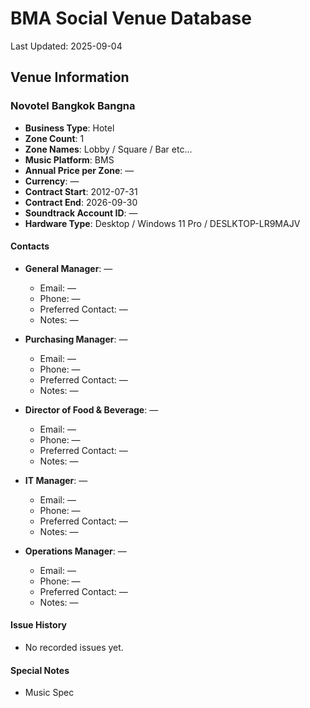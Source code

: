 # BMA Social Venue Database

Last Updated: 2025-09-04

## Venue Information

### Novotel Bangkok Bangna
- **Business Type**: Hotel
- **Zone Count**: 1
- **Zone Names**: Lobby / Square / Bar etc...
- **Music Platform**: BMS
- **Annual Price per Zone**: —
- **Currency**: —
- **Contract Start**: 2012-07-31
- **Contract End**: 2026-09-30
- **Soundtrack Account ID**: —
- **Hardware Type**: Desktop / Windows 11 Pro / DESLKTOP-LR9MAJV

#### Contacts
- **General Manager**: —
  - Email: —
  - Phone: —
  - Preferred Contact: —
  - Notes: —

- **Purchasing Manager**: —
  - Email: —
  - Phone: —
  - Preferred Contact: —
  - Notes: —

- **Director of Food & Beverage**: —
  - Email: —
  - Phone: —
  - Preferred Contact: —
  - Notes: —

- **IT Manager**: —
  - Email: —
  - Phone: —
  - Preferred Contact: —
  - Notes: —

- **Operations Manager**: —
  - Email: —
  - Phone: —
  - Preferred Contact: —
  - Notes: —

#### Issue History
- No recorded issues yet.

#### Special Notes
- Music Spec
